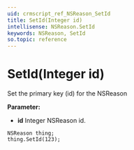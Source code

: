 ```yaml
---
uid: crmscript_ref_NSReason_SetId
title: SetId(Integer id)
intellisense: NSReason.SetId
keywords: NSReason, SetId
so.topic: reference
---
```


# SetId(Integer id)

Set the primary key (id) for the NSReason

**Parameter:** 
* **id** Integer NSReason id.

```crmscript
NSReason thing;
thing.SetId(123);
```


